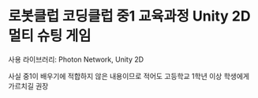 # 로봇클럽 코딩클럽 중1 교육과정 Unity 2D 멀티 슈팅 게임

사용 라이브러리: Photon Network, Unity 2D

사실 중1이 배우기에 적합하지 않은 내용이므로 적어도 고등학교 1학년 이상 학생에게 가르치길 권장
